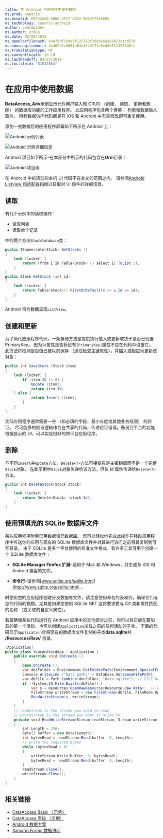 ```yaml
---
title: 在 Android 应用程序中使用数据
ms.prod: xamarin
ms.assetid: D5932AEB-0B6E-4F37-8B32-9BE4775AEE85
ms.technology: xamarin-android
author: conceptdev
ms.author: crdun
ms.date: 02/08/2018
ms.openlocfilehash: e9af8df3cbe6f125788f298be6a181472c1cd27d
ms.sourcegitcommit: 4b402d1c508fa84e4fc3171a6e43b811323948fc
ms.translationtype: MT
ms.contentlocale: zh-CN
ms.lasthandoff: 04/23/2019
ms.locfileid: "61012864"
---
```

# <a name="using-data-in-an-app"></a>在应用中使用数据

**DataAccess_Adv**示例显示允许用户输入和 CRUD （创建、 读取、 更新和删除） 的数据库功能的工作应用程序。 此应用程序包含两个屏幕： 列表和数据输入窗体。 所有数据访问代码都是在 iOS 和 Android 中无需修改即可重复使用。

添加一些数据后的应用程序屏幕如下所示在 Android 上：

![Android 示例列表](using-data-in-an-app-images/image11.png "Android 示例列表")

![Android 示例详细信息](using-data-in-an-app-images/image12.png "Android 示例详细信息")

Android 项目如下所示&ndash;在本部分中所示的代码包含在**Orm**目录：

![Android 项目树](using-data-in-an-app-images/image14.png "Android 项目树")

在 Android 中的活动的本机 UI 代码不在本文的范围之内。 请参阅[Android Listview 和适配器](~/android/user-interface/layouts/list-view/index.md)指南以获取对 UI 控件的详细信息。

## <a name="read"></a>读取

有几个示例中的读取操作：

-  读取列表
-  读取单个记录

中的两个方法`StockDatabase`类：

```csharp
public IEnumerable<Stock> GetStocks ()
{
    lock (locker) {
        return (from i in Table<Stock> () select i).ToList ();
    }
}
public Stock GetStock (int id)
{
    lock (locker) {
        return Table<Stock>().FirstOrDefault(x => x.Id == id);
    }
}
```

Android 将为数据呈现`ListView`。

## <a name="create-and-update"></a>创建和更新

为了简化应用程序代码，一条存储方法是提供执行插入或更新取决于是否已设置 PrimaryKey。 因为`Id`属性是否标记有`[PrimaryKey]`属性不应在代码中设置它。 此方法将检测是否值已被以前保存 （通过检查主键属性），并插入或相应地更新该对象：

```csharp
public int SaveStock (Stock item)
{
    lock (locker) {
        if (item.Id != 0) {
            Update (item);
            return item.Id;
    } else {
            return Insert (item);
        }
    }
}
```

实际应用程序通常需要一些 （如必填的字段，最小长度或其他业务规则） 的验证。 尽可能多的验证逻辑作为在共享的代码，传递验证错误，备份到平台的功能根据显示的 UI，可以实现很好的跨平台应用程序。

## <a name="delete"></a>删除

与不同`Insert`并`Update`方法，`Delete<T>`方法可接受只是主密钥值而不是一个完整`Stock`对象。 在此示例中`Stock`对象传递给该方法，但仅 Id 属性传递给`Delete<T>`方法。

```csharp
public int DeleteStock(Stock stock)
{
    lock (locker) {
        return Delete<Stock> (stock.Id);
    }
}
```

## <a name="using-a-pre-populated-sqlite-database-file"></a>使用预填充的 SQLite 数据库文件

某些应用程序附带已用数据填充数据库。 您可以轻松地完成此操作在移动应用程序中传送你的应用与现有的 SQLite 数据库文件并对其进行访问之前将其复制到可写目录。 由于 SQLite 是多个平台使用的标准文件格式，有许多工具可用于创建一个 SQLite 数据库文件：

-   **SQLite Manager Firefox 扩展**&ndash;适用于 Mac 和 Windows，并生成与 iOS 和 Android 兼容的文件。

-   **命令行**&ndash;请参阅[www.sqlite.org/sqlite.html](http://www.sqlite.org/sqlite.html) 。

时使用您的应用程序创建分发数据库文件，请注意使用命名的表和列，确保它们与您的代码的预期，尤其是如果您使用 SQLite.NET 这将要求要与 C# 类和属性匹配的名称 （或关联的自定义属性）。

若要确保某些代码运行在 Android 应用中的其他部分之前，你可以将它放在要加载的第一个活动，也可以创建`Application`加载之前的任何活动的子类。 下面的代码显示`Application`会将现有的数据库文件复制的子类**data.sqlite**共 **/Resources/Raw/** 目录。

```csharp
[Application]
public class YourAndroidApp : Application {
    public override void OnCreate ()
    {
        base.OnCreate ();
        var docFolder = Environment.GetFolderPath(Environment.SpecialFolder.Personal);
        Console.WriteLine ("Data path:" + Database.DatabaseFilePath);
        var dbFile = Path.Combine(docFolder, "data.sqlite"); // FILE NAME TO USE WHEN COPIED
        if (!System.IO.File.Exists(dbFile)) {
            var s = Resources.OpenRawResource(Resource.Raw.data);  // DATA FILE RESOURCE ID
            FileStream writeStream = new FileStream(dbFile, FileMode.OpenOrCreate, FileAccess.Write);
            ReadWriteStream(s, writeStream);
        }
    }
    // readStream is the stream you need to read
    // writeStream is the stream you want to write to
    private void ReadWriteStream(Stream readStream, Stream writeStream)
    {
        int Length = 256;
        Byte[] buffer = new Byte[Length];
        int bytesRead = readStream.Read(buffer, 0, Length);
        // write the required bytes
        while (bytesRead > 0)
        {
            writeStream.Write(buffer, 0, bytesRead);
            bytesRead = readStream.Read(buffer, 0, Length);
        }
        readStream.Close();
        writeStream.Close();
    }
}
```


## <a name="related-links"></a>相关链接

- [DataAccess Basic （示例）](https://github.com/xamarin/mobile-samples/tree/master/DataAccess/Basic)
- [DataAccess 高级 （示例）](https://github.com/xamarin/mobile-samples/tree/master/DataAccess/Advanced)
- [Android 数据方案](https://github.com/xamarin/recipes/tree/master/Recipes/android/data)
- [Xamarin.Forms 数据访问](~/xamarin-forms/app-fundamentals/databases.md)
